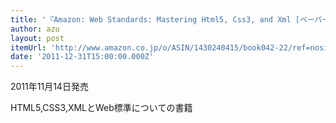 ```yaml
---
title: '『Amazon: Web Standards: Mastering Html5, Css3, and Xml [ペーパーバック]: Leslie Sikos』'
author: azu
layout: post
itemUrl: 'http://www.amazon.co.jp/o/ASIN/1430240415/book042-22/ref=nosim'
date: '2011-12-31T15:00:00.000Z'
---
```

2011年11月14日発売

HTML5,CSS3,XMLとWeb標準についての書籍
